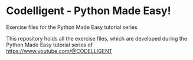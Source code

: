 # Codelligent - Python Made Easy!
Exercise files for the Python Made Easy tutorial series

This repository holds all the exercise files, which are developed during the Python Made Easy tutorial series of https://www.youtube.com/@CODELLIGENT
